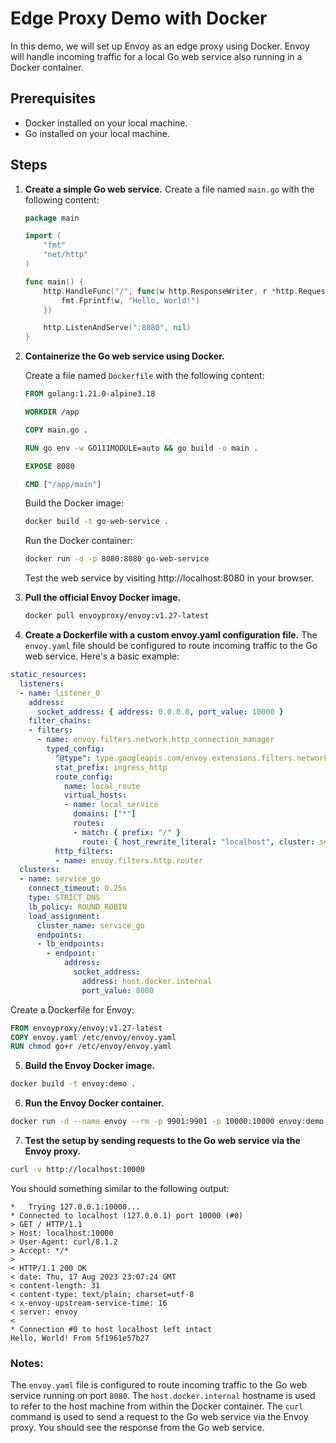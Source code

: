 # Edge Proxy Demo with Docker

In this demo, we will set up Envoy as an edge proxy using Docker. Envoy will handle incoming traffic for a local Go web service also running in a Docker container.

## Prerequisites

- Docker installed on your local machine.
- Go installed on your local machine.

## Steps

1. **Create a simple Go web service.**
   Create a file named `main.go` with the following content:
   ```go
   package main

   import (
       "fmt"
       "net/http"
   )

   func main() {
       http.HandleFunc("/", func(w http.ResponseWriter, r *http.Request) {
           fmt.Fprintf(w, "Hello, World!")
       })

       http.ListenAndServe(":8080", nil)
   }
   ```

2. **Containerize the Go web service using Docker.**

   Create a file named `Dockerfile` with the following content:
   ```dockerfile
   FROM golang:1.21.0-alpine3.18

   WORKDIR /app

   COPY main.go .

   RUN go env -w GO111MODULE=auto && go build -o main .

   EXPOSE 8080

   CMD ["/app/main"]
   ```
   Build the Docker image:
   ```bash
   docker build -t go-web-service .
   ```
   Run the Docker container:
   ```bash
   docker run -d -p 8080:8080 go-web-service
   ```
   Test the web service by visiting http://localhost:8080 in your browser.

3. **Pull the official Envoy Docker image.**

   ```bash
   docker pull envoyproxy/envoy:v1.27-latest
   ```

4. **Create a Dockerfile with a custom envoy.yaml configuration file.**
The `envoy.yaml` file should be configured to route incoming traffic to the Go web service. Here's a basic example:

```yaml
static_resources:
  listeners:
  - name: listener_0
    address:
      socket_address: { address: 0.0.0.0, port_value: 10000 }
    filter_chains:
    - filters:
      - name: envoy.filters.network.http_connection_manager
        typed_config:
          "@type": type.googleapis.com/envoy.extensions.filters.network.http_connection_manager.v3.HttpConnectionManager
          stat_prefix: ingress_http
          route_config:
            name: local_route
            virtual_hosts:
            - name: local_service
              domains: ["*"]
              routes:
              - match: { prefix: "/" }
                route: { host_rewrite_literal: "localhost", cluster: service_go }
          http_filters:
          - name: envoy.filters.http.router
  clusters:
  - name: service_go
    connect_timeout: 0.25s
    type: STRICT_DNS
    lb_policy: ROUND_ROBIN
    load_assignment:
      cluster_name: service_go
      endpoints:
      - lb_endpoints:
        - endpoint:
            address:
              socket_address:
                address: host.docker.internal
                port_value: 8080
```

Create a Dockerfile for Envoy:

```dockerfile
FROM envoyproxy/envoy:v1.27-latest
COPY envoy.yaml /etc/envoy/envoy.yaml
RUN chmod go+r /etc/envoy/envoy.yaml
```

5. **Build the Envoy Docker image.**

```bash
docker build -t envoy:demo .
```

6. **Run the Envoy Docker container.**

```bash
docker run -d --name envoy --rm -p 9901:9901 -p 10000:10000 envoy:demo
```

7. **Test the setup by sending requests to the Go web service via the Envoy proxy.**

```bash
curl -v http://localhost:10000
```
 You should something similar to the following output:
 ```
*   Trying 127.0.0.1:10000...
* Connected to localhost (127.0.0.1) port 10000 (#0)
> GET / HTTP/1.1
> Host: localhost:10000
> User-Agent: curl/8.1.2
> Accept: */*
> 
< HTTP/1.1 200 OK
< date: Thu, 17 Aug 2023 23:07:24 GMT
< content-length: 31
< content-type: text/plain; charset=utf-8
< x-envoy-upstream-service-time: 16
< server: envoy
< 
* Connection #0 to host localhost left intact
Hello, World! From 5f1961e57b27
```

### Notes: 
The `envoy.yaml` file is configured to route incoming traffic to the Go web service running on port `8080`. The `host.docker.internal` hostname is used to refer to the host machine from within the Docker container.
The `curl` command is used to send a request to the Go web service via the Envoy proxy. You should see the response from the Go web service.

